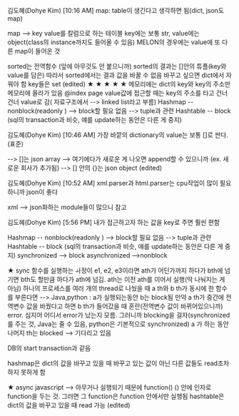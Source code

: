 김도혜(Dohye Kim) [10:16 AM]
map: table이 생긴다고 생각하면 됨(dict, json도 map)

map --> key value를 칼럼으로 하는 테이블
key에는 보통 str, value에는 object(class의 instance까지도 들어올 수 있음)
MELON의 경우에는 value에 또 다른 map이 들어온 것

sorted는 전역함수 (앞에 아무것도 안 붙으니까)
sorted의 결과는 []안의 튜플(key와 value를 담은)
따라서 sorted에서는 결과 값을 바꿀 수 없음
바꾸고 싶으면 dict에서 자꿔야 함
key들은 set (edited) 
★ ★ ★ ★ ★
메모리에는 dict의 key와 key의 주소만 메모리에 올라가 있음 @index page
value값에 접근할 때는 key의 주소를 타고 건너 건너 value로 감( 자료구조에서 --> linked list라고 부름)
Hashmap -- nonblock(readonly ) --> block할 필요 없음 --> tuple과 관련
Hashtable -- block (sql의 transaction과 비슷, 얘를 update하는 동안은 다른 게 중지)

김도혜(Dohye Kim) [10:46 AM]
가장 바깥의 dictionary의 value는 보통 []로 싼다.(표준)

--> []는 json array --> 여기에다가 새로운 게 나오면 append할 수 있으니까 (ex. 새로운 회사가 추가됨)
--> [] 안의 {}는 json object (edited) 

김도혜(Dohye Kim) [10:52 AM]
xml.parser과 html.parser는 cpu작업이 많이 필요하니까 json이 좋다

xml --> json화하는 module들이 많으니 참고

김도혜(Dohye Kim) [5:56 PM]
내가 접근하고자 하는 값을 key로 주면 훨씬 편함

Hashmap -- nonblock(readonly ) --> block할 필요 없음 --> tuple과 관련
Hashtable -- block (sql의 transaction과 비슷, 얘를 update하는 동안은 다른 게 중지)
synchronized --> block
asynchronized -->nonblock

★ sync
함수를 실행하는 ㅘ정이 e1, e2, e3이라면 ath가 어딘가까지 하다가 bth에 넘기면 bth도 할만큼 하다가 ath에 넘김. ath는 이전 ath를 이어서 실행(딱 나눠지는 게 아님)
하나의 프로세스를 여러 개의 thread로 나눴을 때 a th와 b th가 동시에 한 함수를 부른다면 --> Java,python : a가 실행되는동안 b는 block됨
만약 a th가 중간에 전역변수 값을 바꿨다고 하면 b th가 들어갔을 때 혼란(전역변수 값이 바뀌어있으니까) error. 심지어 어디서 error가 났는지 모름. 그러니까 blocking을 걸자(synchronized를 주는 것, Java는 줄 수 있음, python은 기본적으로 synchronized) a 가 하는 동안 나머지 th는 blocked --> 기다리고 있음

DB의 start transaction과 같음

hashmap은 dict의 값을 바꾸고 있을 때 바꾸고 있는 값이 아닌 다른 값들도 read조차 하지 못하게 함

★ async
javascript
--> 아무거나 실행되기 때문에 function() () 안에 인자로 function을 두는 것. 그러면 그 function은 function 안에서만 실행됨
hashtable은 dict의 값을 바꾸고 있을 때 read 가능 (edited) 
